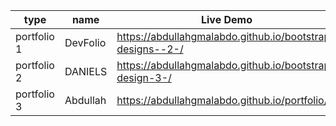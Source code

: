  
  | type  | name  | Live Demo  |
|----------|----------|----------|
| portfolio 1| DevFolio | https://abdullahgmalabdo.github.io/bootstrap-designs--2-/|
| portfolio 2| DANIELS  | https://abdullahgmalabdo.github.io/bootstrap-design-3-/|
| portfolio 3| Abdullah | https://abdullahgmalabdo.github.io/portfolio/|

